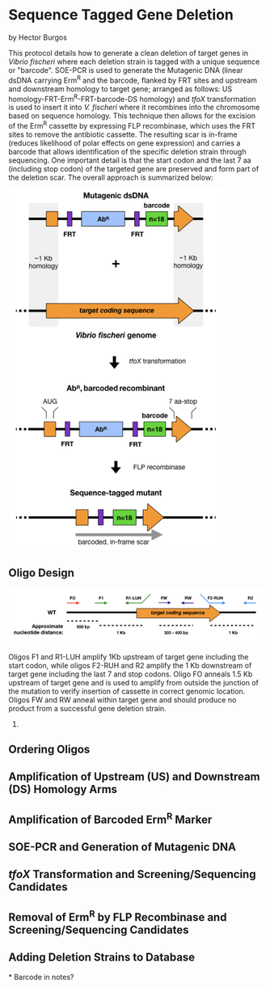 # Sequence Tagged Gene Deletion
by Hector Burgos

This protocol details how to generate a clean deletion of target genes in *Vibrio fischeri* where each deletion strain is tagged with a unique sequence or "barcode".
SOE-PCR is used to generate the Mutagenic DNA (linear dsDNA carrying Erm<sup>R</sup> and the barcode, flanked by FRT sites and upstream and downstream homology to target gene; arranged as follows: US homology-FRT-Erm<sup>R</sup>-FRT-barcode-DS homology) and *tfoX* transformation is used to insert it into *V. fischeri* where it recombines into the chromosome based on sequence homology.
This technique then allows for the excision of the Erm<sup>R</sup> cassette by expressing FLP recombinase, which uses the FRT sites to remove the antibiotic cassette.
The resulting scar is in-frame (reduces likelihood of polar effects on gene expression) and carries a barcode that allows identification of the specific deletion strain through sequencing.
One important detail is that the start codon and the last 7 aa (including stop codon) of the targeted gene are preserved and form part of the deletion scar.
The overall approach is summarized below:

<IMG SRC="/images/sequence-tagged-gene-deletion/sequence-tagged-gene-deletion-approach.png" WIDTH=425>

## Oligo Design

<IMG SRC="/images/sequence-tagged-gene-deletion/Oligos-Gene-Deletion.png" WIDTH=900>
<br><br>
Oligos F1 and R1-LUH amplify 1Kb upstream of target gene including the start codon, while oligos F2-RUH and R2 amplify the 1 Kb downstream of target gene including the last 7 and stop codons.
Oligo FO anneals 1.5 Kb upstream of target gene and is used to amplify from outside the junction of the mutation to verify insertion of cassette in correct genomic location.
Oligos FW and RW anneal within target gene and should produce no product from a successful gene deletion strain.

1.

## Ordering Oligos

## Amplification of Upstream (US) and Downstream (DS) Homology Arms

## Amplification of Barcoded Erm<sup>R</sup> Marker

## SOE-PCR and Generation of Mutagenic DNA

## *tfoX* Transformation and Screening/Sequencing Candidates

## Removal of Erm<sup>R</sup> by FLP Recombinase and Screening/Sequencing Candidates

## Adding Deletion Strains to Database
\* Barcode in notes?
